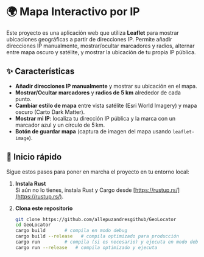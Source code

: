 # 🌍 Mapa Interactivo por IP

Este proyecto es una aplicación web que utiliza **Leaflet** para mostrar ubicaciones geográficas a partir de direcciones IP. Permite añadir direcciones IP manualmente, mostrar/ocultar marcadores y radios, alternar entre mapa oscuro y satélite, y mostrar la ubicación de tu propia IP pública.

## ✨ Características

- **Añadir direcciones IP manualmente** y mostrar su ubicación en el mapa.
- **Mostrar/Ocultar marcadores** y **radios de 5 km** alrededor de cada punto.
- **Cambiar estilo de mapa** entre vista satélite (Esri World Imagery) y mapa oscuro (Carto Dark Matter).
- **Mostrar mi IP**: localiza tu dirección IP pública y la marca con un marcador azul y un círculo de 5 km.
- **Botón de guardar mapa** (captura de imagen del mapa usando `leaflet-image`).

## 🏁 Inicio rápido

Sigue estos pasos para poner en marcha el proyecto en tu entorno local:

1. **Instala Rust**  
   Si aún no lo tienes, instala Rust y Cargo desde [https://rustup.rs/](https://rustup.rs/).

2. **Clona este repositorio**  
   ```bash
   git clone https://github.com/allepuzandresgithub/GeoLocator
   cd GeoLocator
   cargo build       # compila en modo debug
   cargo build --release   # compila optimizado para producción
   cargo run         # compila (si es necesario) y ejecuta en modo debug
   cargo run --release   # compila optimizado y ejecuta
   


   

